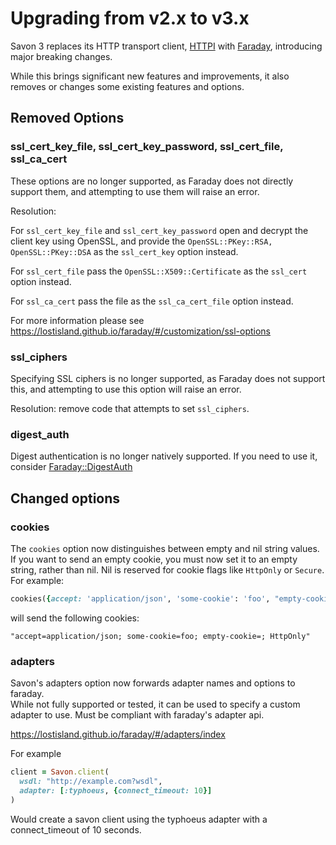 # Upgrading from v2.x to v3.x

Savon 3 replaces its HTTP transport client, [HTTPI](https://github.com/savonrb/httpi) with [Faraday](https://lostisland.github.io/faraday), introducing major breaking changes.

While this brings significant new features and improvements, it also removes or changes some existing features and options.

## Removed Options

### ssl_cert_key_file, ssl_cert_key_password, ssl_cert_file, ssl_ca_cert

These options are no longer supported, as Faraday does not directly support them, and attempting to use them will raise an error.

Resolution: 

For `ssl_cert_key_file` and `ssl_cert_key_password` open and decrypt the client key using OpenSSL, and provide the `OpenSSL::PKey::RSA, OpenSSL::PKey::DSA` as the `ssl_cert_key` option instead.

For `ssl_cert_file` pass the `OpenSSL::X509::Certificate` as the `ssl_cert` option instead.

For `ssl_ca_cert` pass the file as the `ssl_ca_cert_file` option instead.

For more information please see https://lostisland.github.io/faraday/#/customization/ssl-options

### ssl_ciphers

Specifying SSL ciphers is no longer supported, as Faraday does not support this, and attempting to use this option will raise an error.

Resolution: remove code that attempts to set `ssl_ciphers`.

### digest_auth

Digest authentication is no longer natively supported. If you need to use it, consider [Faraday::DigestAuth](https://github.com/bhaberer/faraday-digestauth)

## Changed options

### cookies

The `cookies` option now distinguishes between empty and nil string values. If you want to send an empty cookie, you must now set it to an empty string, rather than nil. Nil is reserved for cookie flags like `HttpOnly` or `Secure`. For example:

```ruby
cookies({accept: 'application/json', 'some-cookie': 'foo', "empty-cookie": "", HttpOnly: nil})
```

will send the following cookies:

```
"accept=application/json; some-cookie=foo; empty-cookie=; HttpOnly"
```


### adapters
Savon's adapters option now forwards adapter names and options to faraday.  
While not fully supported or tested, it can be used to specify a custom adapter to use.  Must be
compliant with faraday's adapter api.

https://lostisland.github.io/faraday/#/adapters/index

For example
```ruby
client = Savon.client(
  wsdl: "http://example.com?wsdl",
  adapter: [:typhoeus, {connect_timeout: 10}]
)
```
Would create a savon client using the typhoeus adapter with a connect_timeout of 10 seconds.